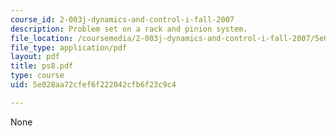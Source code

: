 ```yaml
---
course_id: 2-003j-dynamics-and-control-i-fall-2007
description: Problem set on a rack and pinion system.
file_location: /coursemedia/2-003j-dynamics-and-control-i-fall-2007/5e028aa72cfef6f222042cfb6f23c9c4_ps8.pdf
file_type: application/pdf
layout: pdf
title: ps8.pdf
type: course
uid: 5e028aa72cfef6f222042cfb6f23c9c4

---
```

None